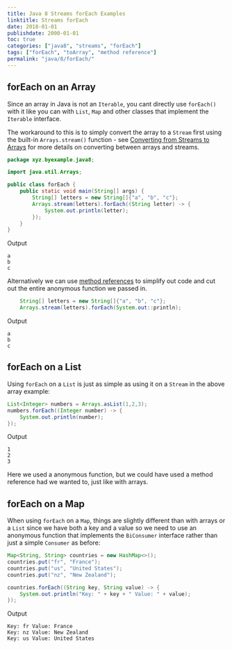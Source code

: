 ```yaml
---
title: Java 8 Streams forEach Examples
linktitle: Streams forEach
date: 2018-01-01
publishdate: 2000-01-01
toc: true
categories: ["java8", "streams", "forEach"]
tags: ["forEach", "toArray", "method reference"]
permalink: "java/8/forEach/"
---
```


## forEach on an Array
Since an array in Java is not an `Iterable`, you cant directly use `forEach()`
with it like you can with `List`, `Map` and other classes that implement the
`Iterable` interface.

The workaround to this is to simply convert the array to a `Stream` first using
the built-in `Arrays.stream()` function - see
[Converting from Streams to Arrays](/java/8/streamToAndFromArray/) for more
details on converting between arrays and streams.

```java
package xyz.byexample.java8;

import java.util.Arrays;

public class forEach {
    public static void main(String[] args) {
        String[] letters = new String[]{"a", "b", "c"};
        Arrays.stream(letters).forEach((String letter) -> {
            System.out.println(letter);
        });
    }
}

```
Output
```
a
b
c
```

Alternatively we can use [method references](/java/8/methodReference/) to
simplify out code and cut out the entire anonymous function we passed in.

```java
    String[] letters = new String[]{"a", "b", "c"};
    Arrays.stream(letters).forEach(System.out::println);
```
Output
```
a
b
c
```
## forEach on a List
Using `forEach` on a `List` is just as simple as using it on a `Stream` in the
above array example:
```java
List<Integer> numbers = Arrays.asList(1,2,3);
numbers.forEach((Integer number) -> {
    System.out.println(number);
});
```
Output
```
1
2
3
```
Here we used a anonymous function, but we could have used a method reference
had we wanted to, just like with arrays.

## forEach on a Map
When using `forEach` on a `Map`, things are slightly different than with
arrays or a `List` since we have both a key and a value so we need to use
an anonymous function that implements the `BiConsumer` interface rather than
just a simple `Consumer` as before:

```java
Map<String, String> countries = new HashMap<>();
countries.put("fr", "France");
countries.put("us", "United States");
countries.put("nz", "New Zealand");

countries.forEach((String key, String value) -> {
    System.out.println("Key: " + key + " Value: " + value);
});
```
Output
```
Key: fr Value: France
Key: nz Value: New Zealand
Key: us Value: United States
```


